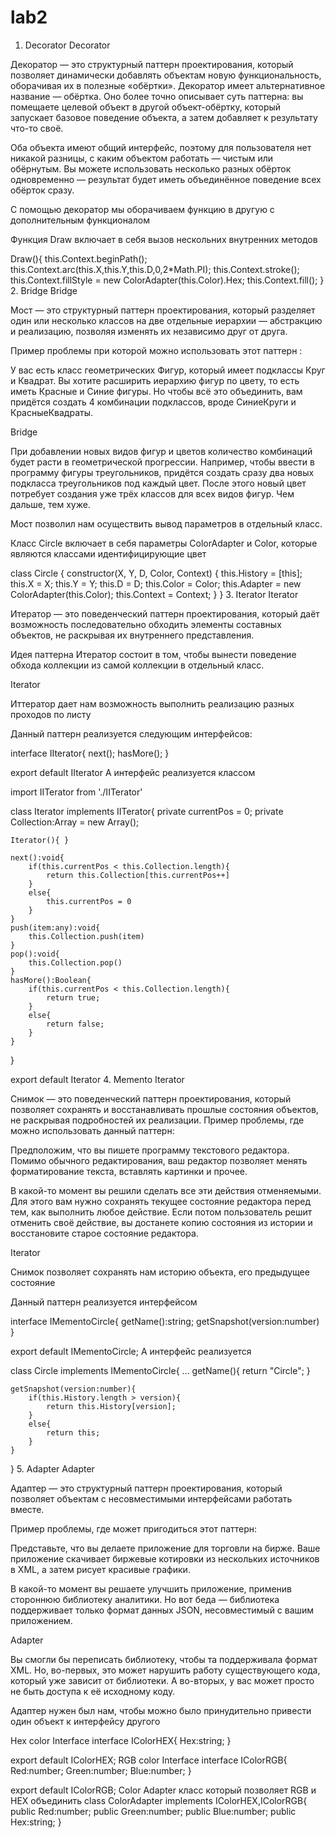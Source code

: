 # lab2
1. Decorator
Decorator

Декоратор — это структурный паттерн проектирования, который позволяет динамически добавлять объектам новую функциональность, оборачивая их в полезные «обёртки». Декоратор имеет альтернативное название — обёртка. Оно более точно описывает суть паттерна: вы помещаете целевой объект в другой объект-обёртку, который запускает базовое поведение объекта, а затем добавляет к результату что-то своё.

Оба объекта имеют общий интерфейс, поэтому для пользователя нет никакой разницы, с каким объектом работать — чистым или обёрнутым. Вы можете использовать несколько разных обёрток одновременно — результат будет иметь объединённое поведение всех обёрток сразу.

С помощью декоратор мы оборачиваем функцию в другую с дополнительным функционалом

Функция Draw включает в себя вызов нескольних внутренних методов

Draw(){
        this.Context.beginPath();
        this.Context.arc(this.X,this.Y,this.D,0,2*Math.PI);
        this.Context.stroke();
        this.Context.fillStyle = new ColorAdapter(this.Color).Hex;
        this.Context.fill();
    }
2. Bridge
Bridge

Мост — это структурный паттерн проектирования, который разделяет один или несколько классов на две отдельные иерархии — абстракцию и реализацию, позволяя изменять их независимо друг от друга.

Пример проблемы при которой можно использовать этот паттерн :

У вас есть класс геометрических Фигур, который имеет подклассы Круг и Квадрат. Вы хотите расширить иерархию фигур по цвету, то есть иметь Красные и Синие фигуры. Но чтобы всё это объединить, вам придётся создать 4 комбинации подклассов, вроде СиниеКруги и КрасныеКвадраты.

Bridge

При добавлении новых видов фигур и цветов количество комбинаций будет расти в геометрической прогрессии. Например, чтобы ввести в программу фигуры треугольников, придётся создать сразу два новых подкласса треугольников под каждый цвет. После этого новый цвет потребует создания уже трёх классов для всех видов фигур. Чем дальше, тем хуже.

Мост позволил нам осуществить вывод параметров в отдельный класс.

Класс Circle включает в себя параметры ColorAdapter и Color, которые являются классами идентифицирующие цвет

class Circle {
    constructor(X, Y, D, Color, Context) {
        this.History = [this];
        this.X = X;
        this.Y = Y;
        this.D = D;
        this.Color = Color;
        this.Adapter = new ColorAdapter(this.Color);
        this.Context = Context;
    }
}
3. Iterator
Iterator

Итератор — это поведенческий паттерн проектирования, который даёт возможность последовательно обходить элементы составных объектов, не раскрывая их внутреннего представления.

Идея паттерна Итератор состоит в том, чтобы вынести поведение обхода коллекции из самой коллекции в отдельный класс.

Iterator

Иттератор дает нам возможность выполнить реализацию разных проходов по листу

Данный паттерн реализуется следующим интерфейсов:

interface IIterator{
    next();
    hasMore();
}

export default IIterator
А интерфейс реализуется классом

import IITerator from './IITerator'

class Iterator implements IITerator{
    private currentPos = 0;
    private Collection:Array<any> = new Array();

    Iterator(){ }

    next():void{
        if(this.currentPos < this.Collection.length){
            return this.Collection[this.currentPos++]
        }
        else{
            this.currentPos = 0
        }
    }
    push(item:any):void{
        this.Collection.push(item)
    }
    pop():void{
        this.Collection.pop()
    }
    hasMore():Boolean{
        if(this.currentPos < this.Collection.length){
            return true;
        }
        else{
            return false;
        }
    }
}

export default Iterator
4. Memento
Iterator

Снимок — это поведенческий паттерн проектирования, который позволяет сохранять и восстанавливать прошлые состояния объектов, не раскрывая подробностей их реализации. Пример проблемы, где можно использовать данный паттерн:

Предположим, что вы пишете программу текстового редактора. Помимо обычного редактирования, ваш редактор позволяет менять форматирование текста, вставлять картинки и прочее.

В какой-то момент вы решили сделать все эти действия отменяемыми. Для этого вам нужно сохранять текущее состояние редактора перед тем, как выполнить любое действие. Если потом пользователь решит отменить своё действие, вы достанете копию состояния из истории и восстановите старое состояние редактора.

Iterator

Снимок позволяет сохранять нам историю объекта, его предыдущее состояние

Данный паттерн реализуется интерфейсом

interface IMementoCircle{
    getName():string;
    getSnapshot(version:number)
}

export default IMementoCircle;
А интерфейс реализуется

class Circle implements IMementoCircle{
    ...
    getName(){
        return "Circle";
    }

    getSnapshot(version:number){
        if(this.History.length > version){
            return this.History[version];
        }
        else{
            return this;
        }
    }
}
5. Adapter
Adapter

Адаптер — это структурный паттерн проектирования, который позволяет объектам с несовместимыми интерфейсами работать вместе.

Пример проблемы, где может пригодиться этот паттерн:

Представьте, что вы делаете приложение для торговли на бирже. Ваше приложение скачивает биржевые котировки из нескольких источников в XML, а затем рисует красивые графики.

В какой-то момент вы решаете улучшить приложение, применив стороннюю библиотеку аналитики. Но вот беда — библиотека поддерживает только формат данных JSON, несовместимый с вашим приложением.

Adapter

Вы смогли бы переписать библиотеку, чтобы та поддерживала формат XML. Но, во-первых, это может нарушить работу существующего кода, который уже зависит от библиотеки. А во-вторых, у вас может просто не быть доступа к её исходному коду.

Адаптер нужен был нам, чтобы можно было принудительно привести один объект к интерфейсу другого

Hex color Interface
interface IColorHEX{
    Hex:string;
}

export default IColorHEX;
RGB color Interface
interface IColorRGB{
    Red:number;
    Green:number;
    Blue:number;
}

export default IColorRGB;
Color Adapter класс который позволяет RGB и HEX объединить
class ColorAdapter implements IColorHEX,IColorRGB{
    public Red:number;
    public Green:number;
    public Blue:number;
    public Hex:string;
}
